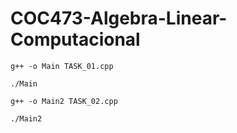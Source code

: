 # COC473-Algebra-Linear-Computacional

```
g++ -o Main TASK_01.cpp
```

```
./Main
```

```
g++ -o Main2 TASK_02.cpp
```

```
./Main2
```
